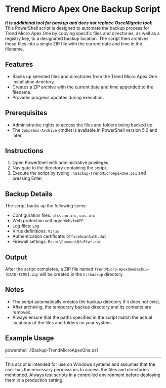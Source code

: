 # Trend Micro Apex One Backup Script
***It is additional tool for backup and does not replace OsceMigrate tool!*** </br>
This PowerShell script is designed to automate the backup process for Trend Micro Apex One by copying specific files and directories, as well as a registry key, to a designated backup location. The script then archives these files into a single ZIP file with the current date and time in the filename.

## Features

- Backs up selected files and directories from the Trend Micro Apex One installation directory.
- Creates a ZIP archive with the current date and time appended to the filename.
- Provides progress updates during execution.

## Prerequisites

- Administrative rights to access the files and folders being backed up.
- The `Compress-Archive` cmdlet is available in PowerShell version  5.0 and later.

## Instructions

1. Open PowerShell with administrative privileges.
2. Navigate to the directory containing the script.
3. Execute the script by typing `.\Backup-TrendMicroApexOne.ps1` and pressing Enter.

## Backup Details

The script backs up the following items:

- Configuration files: `ofcscan.ini`, `ous.ini`
- Web protection settings: `Web\tmOPP`
- Log files: `Log`
- Virus definitions: `Virus`
- Authentication certificate: `OfficeScanAuth.dat`
- Firewall settings: `Pccnt\Common\OfcPfw*.dat`

## Output

After the script completes, a ZIP file named `TrendMicro-ApexOneBackup-[DATE-TIME].zip` will be created in the `C:\backup` directory.

## Notes

- The script automatically creates the backup directory if it does not exist.
- After archiving, the temporary backup directory and its contents are removed.
- Always ensure that the paths specified in the script match the actual locations of the files and folders on your system.

## Example Usage

powershell .\Backup-TrendMicroApexOne.ps1

---

This script is intended for use on Windows systems and assumes that the user has the necessary permissions to access the files and directories mentioned. Always test scripts in a controlled environment before deploying them in a production setting.
